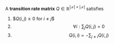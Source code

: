 A **transition rate matrix** $Q \in \mathbb{R}^{ |\mathcal{X}| \times |\mathcal{X}| }$ satisfies

1. $$Q(i,j) \geqslant 0$ for $i \neq j$$
2. $$\forall i: \sum_j Q(i, j) = 0$$
3. $$Q(i,i) = -\sum_{j \neq i}Q(i, j)$$